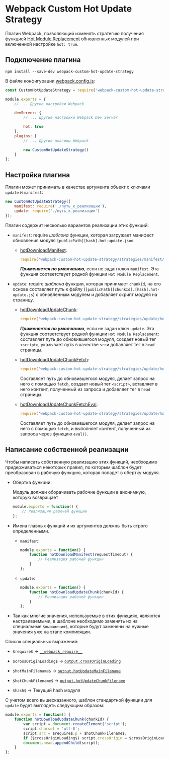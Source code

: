 # Webpack Custom Hot Update Strategy

Плагин Webpack, позволяющий изменять стратегию получения функцией [Hot Module Replacement](https://webpack.js.org/guides/hot-module-replacement/) обновленных модулей при включенной настройке `hot: true`.

## Подключение плагина

`npm install --save-dev webpack-custom-hot-update-strategy`

В файле конфигурации [webpack.config.js](./webpack.config.js):

```js
const CustomHotUpdateStrategy = require('webpack-custom-hot-update-strategy');

module.exports = {
    // ... Другие настройки Webpack

    devServer: {
        // ... Другие настройки Webpack Dev Server

        hot: true
    },
    plugins: [
        // ... Другие плагины Webpack

        new CustomHotUpdateStrategy()
    ]
};
```

## Настройка плагина

Плагин может принимать в качестве аргумента объект с ключами `update` и `manifest`:

```js
new CustomHotUpdateStrategy({
    manifest: require('./путь_к_реализации'),
    update: require('./путь_к_реализации')
});
```

Плагин содержит несколько вариантов реализации этих функций:

-   `manifest`: require _шаблона_ функции, которая загружает манифест обновления модуля `[publicPath][hash].hot-update.json`.

    -   [hotDownloadManifest](./strategies/manifest/hotDownloadManifest.js):

        ```js
        require('webpack-custom-hot-update-strategy/strategies/manifest/hotDownloadManifest');
        ```

        **_Применяется по умолчанию_**, если не задан ключ `manifest`. Эта функция соответствует родной функции `Hot Module Replacement`.

-   `update`: require _шаблона_ функции, которая принимает `chunkId`, на его основе составляет путь к файлу (`[publicPath][chunkId].[hash].hot-update.js`) с обновленным модулем и добавляет скрипт модуля на страницу.

    -   [hotDownloadUpdateChunk](./strategies/update/hotDownloadUpdateChunk.js):

        ```js
        require('webpack-custom-hot-update-strategy/strategies/update/hotDownloadUpdateChunk');
        ```

        **_Применяется по умолчанию_**, если не задан ключ `update`. Эта функция соответствует родной функции `Hot Module Replacement`: составляет путь до обновившегося модуля, создает новый тег `<script>`, указывает путь в качестве `src`и добавляет тег в `head` страницы.

    -   [hotDownloadUpdateChunkFetch](./strategies/update/hotDownloadUpdateChunkFetch.js):

        ```js
        require('webpack-custom-hot-update-strategy/strategies/update/hotDownloadUpdateChunkFetch');
        ```

        Составляет путь до обновившегося модуля, делает запрос на него с помощью `fetch`, создает новый тег `<script>`, вставляет в него контент, полученный из запроса и добавляет тег в `head` страницы.

    -   [hotDownloadUpdateChunkFetchEval](./strategies/update/hotDownloadUpdateChunkFetchEval.js):

        ```js
        require('webpack-custom-hot-update-strategy/strategies/update/hotDownloadUpdateChunkFetchEval');
        ```

        Составляет путь до обновившегося модуля, делает запрос на него с помощью `fetch`, и выполняет контент, полученный из запроса через функцию `eval()`.

## Написание собственной реализации

Чтобы написать собственную реализацию этих функций, необходимо придерживаться некоторых правил, по которым шаблон будет преобразован в рабочую функцию, которая попадет в обертку модуля.

-   Обертка функции:

    Модуль должен оборачивать рабочие функции в анонимную, которую возвращает

    ```js
    module.exports = function() {
        // Реализация рабочей функции
    };
    ```

-   Имена главных функций и их аргументов должны быть строго определенными.

    -   `manifest`:

        ```js
        module.exports = function() {
            function hotDownloadManifest(requestTimeout) {
                // Реализация рабочей функции
            }
        };
        ```

    -   `update`:
        ```js
        module.exports = function() {
            function hotDownloadUpdateChunk(chunkId) {
                // Реализация рабочей функции
            }
        };
        ```

-   Так как многие значения, используемые в этих функциях, являются настраиваемыми, в шаблоне необходимо заменять их на специальные `$выражения$`, которые будут заменены на нужные значения уже на этапе компиляции.

Список специальных выражений:

-   `$require$` -> [`__webpack_require__`](https://webpack.js.org/api/module-variables/#__webpack_require__-webpack-specific)

-   `$crossOriginLoading$` -> [`output.crossOriginLoading`](https://webpack.js.org/configuration/output/#outputcrossoriginloading)

-   `$hotMainFilename$` -> [`output.hotUpdateMainFilename`](https://webpack.js.org/configuration/output/#outputhotupdatemainfilename)

-   `$hotChunkFilename$` -> [`output.hotUpdateChunkFilename`](https://webpack.js.org/configuration/output/#outputhotupdatechunkfilename)

-   `$hash$` -> Текущий hash модуля

С учетом всего вышесказанного, шаблон стандартной функции для `update` будет выглядеть следующим образом:

```js
module.exports = function() {
    function hotDownloadUpdateChunk(chunkId) {
        var script = document.createElement('script');
        script.charset = 'utf-8';
        script.src = $require$.p + $hotChunkFilename$;
        if ($crossOriginLoading$) script.crossOrigin = $crossOriginLoading$;
        document.head.appendChild(script);
    }
};
```
